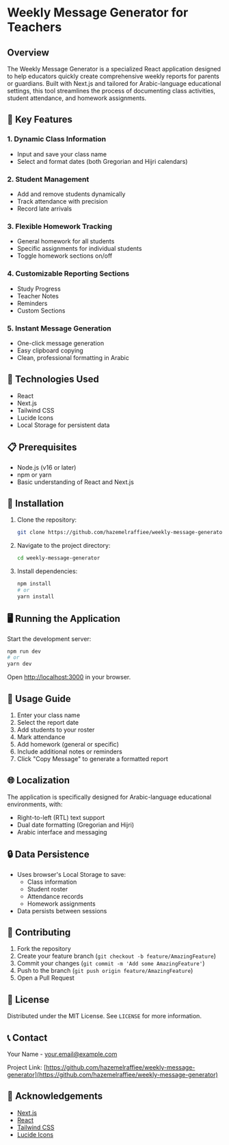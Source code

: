 # Weekly Message Generator for Teachers

## Overview

The Weekly Message Generator is a specialized React application designed to help educators quickly create comprehensive weekly reports for parents or guardians. Built with Next.js and tailored for Arabic-language educational settings, this tool streamlines the process of documenting class activities, student attendance, and homework assignments.

## 🌟 Key Features

### 1. Dynamic Class Information
- Input and save your class name
- Select and format dates (both Gregorian and Hijri calendars)

### 2. Student Management
- Add and remove students dynamically
- Track attendance with precision
- Record late arrivals

### 3. Flexible Homework Tracking
- General homework for all students
- Specific assignments for individual students
- Toggle homework sections on/off

### 4. Customizable Reporting Sections
- Study Progress
- Teacher Notes
- Reminders
- Custom Sections

### 5. Instant Message Generation
- One-click message generation
- Easy clipboard copying
- Clean, professional formatting in Arabic

## 🚀 Technologies Used

- React
- Next.js
- Tailwind CSS
- Lucide Icons
- Local Storage for persistent data

## 📋 Prerequisites

- Node.js (v16 or later)
- npm or yarn
- Basic understanding of React and Next.js

## 🔧 Installation

1. Clone the repository:
   ```bash
   git clone https://github.com/hazemelraffiee/weekly-message-generator.git
   ```

2. Navigate to the project directory:
   ```bash
   cd weekly-message-generator
   ```

3. Install dependencies:
   ```bash
   npm install
   # or
   yarn install
   ```

## 🖥️ Running the Application

Start the development server:
```bash
npm run dev
# or
yarn dev
```

Open [http://localhost:3000](http://localhost:3000) in your browser.

## 📝 Usage Guide

1. Enter your class name
2. Select the report date
3. Add students to your roster
4. Mark attendance
5. Add homework (general or specific)
6. Include additional notes or reminders
7. Click "Copy Message" to generate a formatted report

## 🌐 Localization

The application is specifically designed for Arabic-language educational environments, with:
- Right-to-left (RTL) text support
- Dual date formatting (Gregorian and Hijri)
- Arabic interface and messaging

## 🔒 Data Persistence

- Uses browser's Local Storage to save:
  - Class information
  - Student roster
  - Attendance records
  - Homework assignments
- Data persists between sessions

## 🤝 Contributing

1. Fork the repository
2. Create your feature branch (`git checkout -b feature/AmazingFeature`)
3. Commit your changes (`git commit -m 'Add some AmazingFeature'`)
4. Push to the branch (`git push origin feature/AmazingFeature`)
5. Open a Pull Request

## 📄 License

Distributed under the MIT License. See `LICENSE` for more information.

## 📞 Contact

Your Name - your.email@example.com

Project Link: [https://github.com/hazemelraffiee/weekly-message-generator](https://github.com/hazemelraffiee/weekly-message-generator)

## 🙏 Acknowledgements

- [Next.js](https://nextjs.org/)
- [React](https://reactjs.org/)
- [Tailwind CSS](https://tailwindcss.com/)
- [Lucide Icons](https://lucide.dev/)